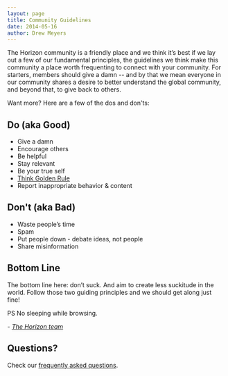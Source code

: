 ```yaml
---
layout: page
title: Community Guidelines
date: 2014-05-16
author: Drew Meyers
---
```

The Horizon community is a friendly place and we think it’s best if we lay out a few of our fundamental principles, the guidelines we think make this community a place worth frequenting to connect with your community. For starters, members should give a damn -- and by that we mean everyone in our community shares a desire to better understand the global community, and beyond that, to give back to others. 

Want more? Here are a few of the dos and don'ts: 

## Do (aka Good)

- Give a damn
- Encourage others
- Be helpful
- Stay relevant
- Be your true self
- <a href="http://en.wikipedia.org/wiki/Golden_Rule">Think Golden Rule</a>
- Report inappropriate behavior & content

## Don't (aka Bad)     

- Waste people’s time
- Spam
- Put people down - debate ideas, not people
- Share misinformation

## Bottom Line   

The bottom line here: don’t suck. And aim to create less suckitude in the world. Follow those two guiding principles and we should get along just fine! 

PS No sleeping while browsing.

<em>- <a href="/team">The Horizon team</a></em>

## Questions?

Check our [frequently asked questions](/faq/).